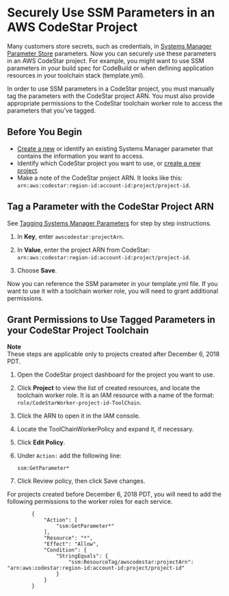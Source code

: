 # Securely Use SSM Parameters in an AWS CodeStar Project<a name="ssm-parameters"></a>

Many customers store secrets, such as credentials, in [Systems Manager Parameter Store](https://docs.aws.amazon.com/systems-manager/latest/userguide/sysman-paramstore-about.html) parameters\. Now you can securely use these parameters in an AWS CodeStar project\. For example, you might want to use SSM parameters in your build spec for CodeBuild or when defining application resources in your toolchain stack \(template\.yml\)\.

In order to use SSM parameters in a CodeStar project, you must manually tag the parameters with the CodeStar project ARN\. You must also provide appropriate permissions to the CodeStar toolchain worker role to access the parameters that you've tagged\.

## Before You Begin<a name="w4aac19c23c21b7"></a>
+ [Create a new](https://docs.aws.amazon.com/systems-manager/latest/userguide/param-create-console.html) or identify an existing Systems Manager parameter that contains the information you want to access\.
+ Identify which CodeStar project you want to use, or [create a new project](how-to-create-project.md)\.
+ Make a note of the CodeStar project ARN\. It looks like this: `arn:aws:codestar:region-id:account-id:project/project-id`\.

## Tag a Parameter with the CodeStar Project ARN<a name="w4aac19c23c21b9"></a>

See [Tagging Systems Manager Parameters](https://docs.aws.amazon.com/systems-manager/latest/userguide/sysman-paramstore-su-tag.html) for step by step instructions\.

1. In **Key**, enter `awscodestar:projectArn`\.

1. In **Value**, enter the project ARN from CodeStar: `arn:aws:codestar:region-id:account-id:project/project-id`\.

1. Choose **Save**\.

Now you can reference the SSM parameter in your template\.yml file\. If you want to use it with a toolchain worker role, you will need to grant additional permissions\.

## Grant Permissions to Use Tagged Parameters in your CodeStar Project Toolchain<a name="w4aac19c23c21c11"></a>

**Note**  
These steps are applicable only to projects created after December 6, 2018 PDT\.

1. Open the CodeStar project dashboard for the project you want to use\.

1. Click **Project** to view the list of created resources, and locate the toolchain worker role\. It is an IAM resource with a name of the format: `role/CodeStarWorker-project-id-ToolChain`\.

1. Click the ARN to open it in the IAM console\.

1. Locate the ToolChainWorkerPolicy and expand it, if necessary\.

1. Click **Edit Policy**\.

1. Under `Action:` add the following line:

   `ssm:GetParameter*`

1. Click Review policy, then click Save changes\.

For projects created before December 6, 2018 PDT, you will need to add the following permissions to the worker roles for each service\. 

```
        {
            "Action": [
                "ssm:GetParameter*"
            ],
            "Resource": "*",
            "Effect": "Allow",
            "Condition": {
                "StringEquals": {
                    "ssm:ResourceTag/awscodestar:projectArn": "arn:aws:codestar:region-id:account-id:project/project-id"
                }
            }
        }
```